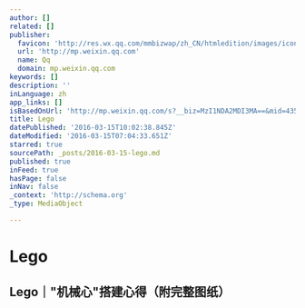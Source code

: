 ```yaml
---
author: []
related: []
publisher:
  favicon: 'http://res.wx.qq.com/mmbizwap/zh_CN/htmledition/images/icon/common/favicon22c41b.ico'
  url: 'http://mp.weixin.qq.com'
  name: Qq
  domain: mp.weixin.qq.com
keywords: []
description: ''
inLanguage: zh
app_links: []
isBasedOnUrl: 'http://mp.weixin.qq.com/s?__biz=MzI1NDA2MDI3MA==&mid=435694142&idx=1&sn=6f53f5f092b21e42b6cd1354a06b958e#wechat_redirect'
title: Lego
datePublished: '2016-03-15T10:02:38.845Z'
dateModified: '2016-03-15T07:04:33.651Z'
starred: true
sourcePath: _posts/2016-03-15-lego.md
published: true
inFeed: true
hasPage: false
inNav: false
_context: 'http://schema.org'
_type: MediaObject

---
```

# Lego

<article style=""><h1>Lego｜"机械心"搭建心得（附完整图纸）</h1></article>